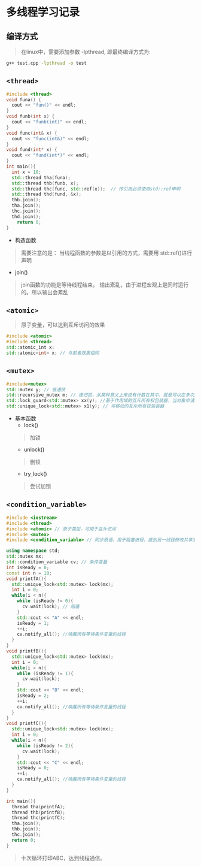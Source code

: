 # 多线程学习记录
## 编译方式
> 在linux中，需要添加参数 -lpthread, 即最终编译方式为:
```bash
g++ test.cpp -lpthread -o test
 ```
## `<thread>`
```C++
#include <thread>
void funa() {
  cout << "fun()" << endl;
}
void funb(int x) {
  cout << "funb(int)" << endl;
}
void func(int& x) {
  cout << "func(int&)" << endl;
}
void fund(int* x) {
  cout << "fund(int*)" << endl;
}
int main(){
  int x = 10;
  std::thread tha(funa);
  std::thread thb(funb, x);
  std::thread thc(func, std::ref(x));  // 传引用必须使用std::ref申明
  std::thread thd(fund, &x);
  thb.join(); 
  tha.join();
  thc.join();
  thd.join();
    return 0;
}
```
  - 构造函数
  > 需要注意的是： 当线程函数的参数是以引用的方式，需要用 std::ref()进行声明
  - join()
  > join函数的功能是等待线程结束。
> 输出紊乱，由于进程宏观上是同时运行的。所以输出会紊乱
## `<atomic>`
> 原子变量，可以达到互斥访问的效果
```C++
#include <atomic>
#include <thread>
std::atomic_int x;
std::atomic<int> x; // 与前者效果相同
```

## `<mutex>`
```C++
#include<mutex>
std::mutex y; // 普通锁
std::recursive_mutex m; // 递归锁，从某种意义上来说有计数在其中，就是可以在多次加锁
std::lock_guard<std::mutex> xx(y); //基于作用域的互斥所有权包装器，当对象申请成功，则说明加锁成功，释放锁在作用域结束之后释放锁， 提供互斥包装器
std::unique_lock<std::mutex> x1(y); // 可移动的互斥所有权包装器
```
- 基本函数
  - lock() 
  > 加锁
  - unlock()
  > 删锁
  - try_lock()
  > 尝试加锁

## `<condition_variable>`
```C++
#include <iostream>
#include <thread>
#include <atomic> // 原子类型，可用于互斥访问
#include <mutex>
#include <condition_variable> // 同步原语，用于阻塞进程，直到另一线程修改共享变量(条件)

using namespace std;
std::mutex mx;
std::condition_variable cv; // 条件变量
int isReady = 0;
const int n = 10;
void printfA(){
  std::unique_lock<std::mutex> lock(mx);
  int i = 0;
  while(i < n){
    while (isReady != 0){
      cv.wait(lock); // 阻塞
    }
    std::cout << "A" << endl;
    isReady = 1;
    ++i;
    cv.notify_all(); //唤醒所有等待条件变量的线程
  }
}
void printfB(){
  std::unique_lock<std::mutex> lock(mx);
  int i = 0;
  while(i < n){
    while (isReady != 1){
      cv.wait(lock);
    }
    std::cout << "B" << endl;
    isReady = 2;
    ++i;
    cv.notify_all(); //唤醒所有等待条件变量的线程
  }
}
void printfC(){
  std::unique_lock<std::mutex> lock(mx);
  int i = 0;
  while(i < n){
    while (isReady != 2){
      cv.wait(lock);
    }
    std::cout << "C" << endl;
    isReady = 0;
    ++i;
    cv.notify_all(); //唤醒所有等待条件变量的线程
  }
} 

int main(){
  thread tha(printfA);
  thread thb(printfB);
  thread thc(printfC);
  tha.join();
  thb.join();
  thc.join();
  return 0;
}
```
> 十次循环打印ABC，达到线程通信。